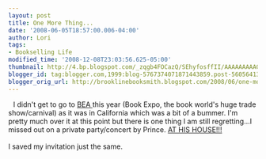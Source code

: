 ```yaml
---
layout: post
title: One More Thing...
date: '2008-06-05T18:57:00.006-04:00'
author: Lori
tags:
- Bookselling Life
modified_time: '2008-12-08T23:03:56.625-05:00'
thumbnail: http://4.bp.blogspot.com/_zqgb4FOCazQ/SEhyfosffII/AAAAAAAAAG4/QekM-iuchxQ/s72-c/prince.bmp
blogger_id: tag:blogger.com,1999:blog-5767374071871443859.post-5605641391038858858
blogger_orig_url: http://brooklinebooksmith.blogspot.com/2008/06/one-more-thing.html
---
```


<img id="BLOGGER_PHOTO_ID_5208538856879520898" style="FLOAT: left; MARGIN: 0px 10px 10px 0px; CURSOR: hand" alt="" src="http://4.bp.blogspot.com/_zqgb4FOCazQ/SEhyfosffII/AAAAAAAAAG4/QekM-iuchxQ/s320/prince.bmp" border="0" />I didn't get to go to <a href="http://www.bookexpoamerica.com/">BEA </a>this year (Book Expo, the book world's huge trade show/carnival) as it was in California which was a bit of a bummer. I'm pretty much over it at this point but there is one thing I am still regretting...I missed out on a private party/concert by Prince. <a href="http://papercuts.blogs.nytimes.com/2008/06/02/princes-late-night-at-book-expo/#more-501">AT HIS HOUSE!!!</a><br /><br />I saved my invitation just the same.